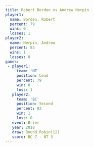```yaml
---
title: Robert Borden vs Andrew Nerpin
player1:              
  name: Borden, Robert
  percent: 79         
  wins: 0             
  losses: 1           
player2:              
  name: Nerpin, Andrew
  percent: 83         
  wins: 1             
  losses: 0           
games:
 - player1:        
     team: 'NT'    
     position: Lead
     percent: 79   
     win: 0        
     loss: 1       
   player2:          
     team: 'BC'      
     position: Second
     percent: 83     
     win: 1          
     loss: 0         
   event: Brier         
   year: 2018           
   draw: Round Robin(12)
   score: BC 7 - NT 3   
---
```

